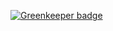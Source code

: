 
[![Greenkeeper badge](https://badges.greenkeeper.io/taoyuan/impack-example.svg)](https://greenkeeper.io/)
